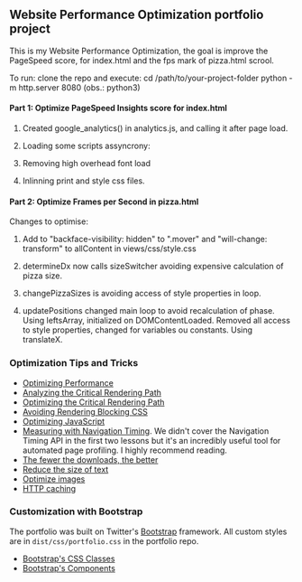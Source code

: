 ## Website Performance Optimization portfolio project

This is my  Website Performance Optimization, the goal is improve the PageSpeed
score, for index.html and the fps mark of pizza.html scrool.

To run: clone the repo and execute:
cd /path/to/your-project-folder
python -m http.server 8080 (obs.: python3)

#### Part 1: Optimize PageSpeed Insights score for index.html
1. Created google_analytics() in analytics.js, and calling it after page load.

2. Loading some scripts assyncrony:
<script src="http://www.google-analytics.com/analytics.js" async></script>
<script async src="js/perfmatters.js"></script>
<script async src="js/analytics.js"></script>

3. Removing high overhead font load

4. Inlinning print and style css files.

#### Part 2: Optimize Frames per Second in pizza.html

Changes to optimise:

1. Add to "backface-visibility: hidden" to ".mover" and "will-change: transform" to allContent in views/css/style.css

2. determineDx now calls sizeSwitcher avoiding expensive calculation of pizza size.

3. changePizzaSizes is avoiding access of style properties in loop.

4. updatePositions changed main loop to avoid recalculation of phase. Using leftsArray, initialized on DOMContentLoaded. Removed all access to style properties, changed for variables ou constants. Using translateX.

### Optimization Tips and Tricks
* [Optimizing Performance](https://developers.google.com/web/fundamentals/performance/ "web performance")
* [Analyzing the Critical Rendering Path](https://developers.google.com/web/fundamentals/performance/critical-rendering-path/analyzing-crp.html "analyzing crp")
* [Optimizing the Critical Rendering Path](https://developers.google.com/web/fundamentals/performance/critical-rendering-path/optimizing-critical-rendering-path.html "optimize the crp!")
* [Avoiding Rendering Blocking CSS](https://developers.google.com/web/fundamentals/performance/critical-rendering-path/render-blocking-css.html "render blocking css")
* [Optimizing JavaScript](https://developers.google.com/web/fundamentals/performance/critical-rendering-path/adding-interactivity-with-javascript.html "javascript")
* [Measuring with Navigation Timing](https://developers.google.com/web/fundamentals/performance/critical-rendering-path/measure-crp.html "nav timing api"). We didn't cover the Navigation Timing API in the first two lessons but it's an incredibly useful tool for automated page profiling. I highly recommend reading.
* <a href="https://developers.google.com/web/fundamentals/performance/optimizing-content-efficiency/eliminate-downloads.html">The fewer the downloads, the better</a>
* <a href="https://developers.google.com/web/fundamentals/performance/optimizing-content-efficiency/optimize-encoding-and-transfer.html">Reduce the size of text</a>
* <a href="https://developers.google.com/web/fundamentals/performance/optimizing-content-efficiency/image-optimization.html">Optimize images</a>
* <a href="https://developers.google.com/web/fundamentals/performance/optimizing-content-efficiency/http-caching.html">HTTP caching</a>

### Customization with Bootstrap
The portfolio was built on Twitter's <a href="http://getbootstrap.com/">Bootstrap</a> framework. All custom styles are in `dist/css/portfolio.css` in the portfolio repo.

* <a href="http://getbootstrap.com/css/">Bootstrap's CSS Classes</a>
* <a href="http://getbootstrap.com/components/">Bootstrap's Components</a>
